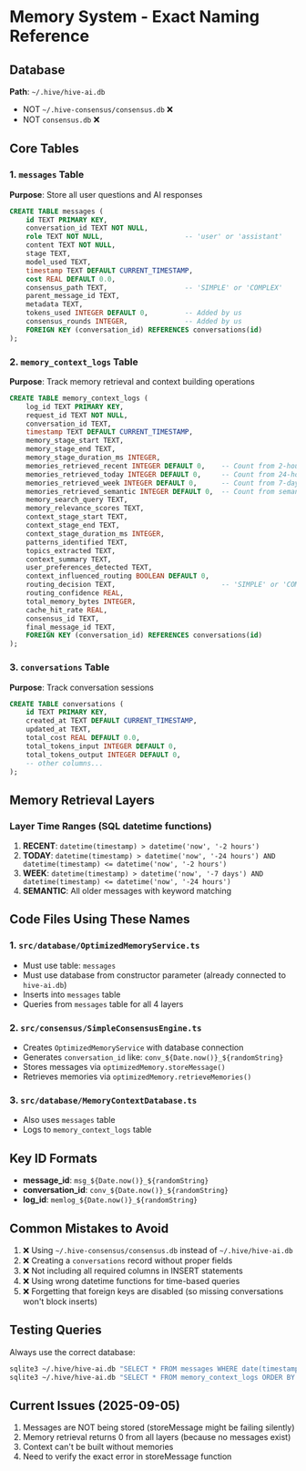 # Memory System - Exact Naming Reference

## Database
**Path**: `~/.hive/hive-ai.db`
- NOT `~/.hive-consensus/consensus.db` ❌
- NOT `consensus.db` ❌

## Core Tables

### 1. `messages` Table
**Purpose**: Store all user questions and AI responses
```sql
CREATE TABLE messages (
    id TEXT PRIMARY KEY,
    conversation_id TEXT NOT NULL,
    role TEXT NOT NULL,                    -- 'user' or 'assistant'
    content TEXT NOT NULL,
    stage TEXT,
    model_used TEXT,
    timestamp TEXT DEFAULT CURRENT_TIMESTAMP,
    cost REAL DEFAULT 0.0,
    consensus_path TEXT,                   -- 'SIMPLE' or 'COMPLEX'
    parent_message_id TEXT,
    metadata TEXT,
    tokens_used INTEGER DEFAULT 0,         -- Added by us
    consensus_rounds INTEGER,              -- Added by us
    FOREIGN KEY (conversation_id) REFERENCES conversations(id)
);
```

### 2. `memory_context_logs` Table
**Purpose**: Track memory retrieval and context building operations
```sql
CREATE TABLE memory_context_logs (
    log_id TEXT PRIMARY KEY,
    request_id TEXT NOT NULL,
    conversation_id TEXT,
    timestamp TEXT DEFAULT CURRENT_TIMESTAMP,
    memory_stage_start TEXT,
    memory_stage_end TEXT,
    memory_stage_duration_ms INTEGER,
    memories_retrieved_recent INTEGER DEFAULT 0,    -- Count from 2-hour layer
    memories_retrieved_today INTEGER DEFAULT 0,     -- Count from 24-hour layer
    memories_retrieved_week INTEGER DEFAULT 0,      -- Count from 7-day layer
    memories_retrieved_semantic INTEGER DEFAULT 0,  -- Count from semantic search
    memory_search_query TEXT,
    memory_relevance_scores TEXT,
    context_stage_start TEXT,
    context_stage_end TEXT,
    context_stage_duration_ms INTEGER,
    patterns_identified TEXT,
    topics_extracted TEXT,
    context_summary TEXT,
    user_preferences_detected TEXT,
    context_influenced_routing BOOLEAN DEFAULT 0,
    routing_decision TEXT,                          -- 'SIMPLE' or 'COMPLEX'
    routing_confidence REAL,
    total_memory_bytes INTEGER,
    cache_hit_rate REAL,
    consensus_id TEXT,
    final_message_id TEXT,
    FOREIGN KEY (conversation_id) REFERENCES conversations(id)
);
```

### 3. `conversations` Table
**Purpose**: Track conversation sessions
```sql
CREATE TABLE conversations (
    id TEXT PRIMARY KEY,
    created_at TEXT DEFAULT CURRENT_TIMESTAMP,
    updated_at TEXT,
    total_cost REAL DEFAULT 0.0,
    total_tokens_input INTEGER DEFAULT 0,
    total_tokens_output INTEGER DEFAULT 0,
    -- other columns...
);
```

## Memory Retrieval Layers

### Layer Time Ranges (SQL datetime functions)
1. **RECENT**: `datetime(timestamp) > datetime('now', '-2 hours')`
2. **TODAY**: `datetime(timestamp) > datetime('now', '-24 hours') AND datetime(timestamp) <= datetime('now', '-2 hours')`
3. **WEEK**: `datetime(timestamp) > datetime('now', '-7 days') AND datetime(timestamp) <= datetime('now', '-24 hours')`
4. **SEMANTIC**: All older messages with keyword matching

## Code Files Using These Names

### 1. `src/database/OptimizedMemoryService.ts`
- Must use table: `messages`
- Must use database from constructor parameter (already connected to `hive-ai.db`)
- Inserts into `messages` table
- Queries from `messages` table for all 4 layers

### 2. `src/consensus/SimpleConsensusEngine.ts`
- Creates `OptimizedMemoryService` with database connection
- Generates `conversation_id` like: `conv_${Date.now()}_${randomString}`
- Stores messages via `optimizedMemory.storeMessage()`
- Retrieves memories via `optimizedMemory.retrieveMemories()`

### 3. `src/database/MemoryContextDatabase.ts`
- Also uses `messages` table
- Logs to `memory_context_logs` table

## Key ID Formats
- **message_id**: `msg_${Date.now()}_${randomString}`
- **conversation_id**: `conv_${Date.now()}_${randomString}`
- **log_id**: `memlog_${Date.now()}_${randomString}`

## Common Mistakes to Avoid
1. ❌ Using `~/.hive-consensus/consensus.db` instead of `~/.hive/hive-ai.db`
2. ❌ Creating a `conversations` record without proper fields
3. ❌ Not including all required columns in INSERT statements
4. ❌ Using wrong datetime functions for time-based queries
5. ❌ Forgetting that foreign keys are disabled (so missing conversations won't block inserts)

## Testing Queries
Always use the correct database:
```bash
sqlite3 ~/.hive/hive-ai.db "SELECT * FROM messages WHERE date(timestamp) = date('now');"
sqlite3 ~/.hive/hive-ai.db "SELECT * FROM memory_context_logs ORDER BY timestamp DESC LIMIT 5;"
```

## Current Issues (2025-09-05)
1. Messages are NOT being stored (storeMessage might be failing silently)
2. Memory retrieval returns 0 from all layers (because no messages exist)
3. Context can't be built without memories
4. Need to verify the exact error in storeMessage function